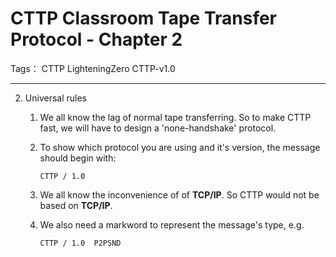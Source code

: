 # CTTP Classroom Tape Transfer Protocol - Chapter 2

Tags： CTTP LighteningZero CTTP-v1.0

---

2. Universal rules

    1. We all know the lag of normal tape transferring. So to make CTTP fast, we will have to design a 'none-handshake' protocol.

    1. To show which protocol you are using and it's version, the message should begin with:

        ```text
        CTTP / 1.0
        ```

    1. We all know the inconvenience of of **TCP/IP**. So CTTP would not be based on **TCP/IP**.

    1. We also need a markword to represent the message's type, e.g.

        ```text
        CTTP / 1.0  P2PSND
        ```
